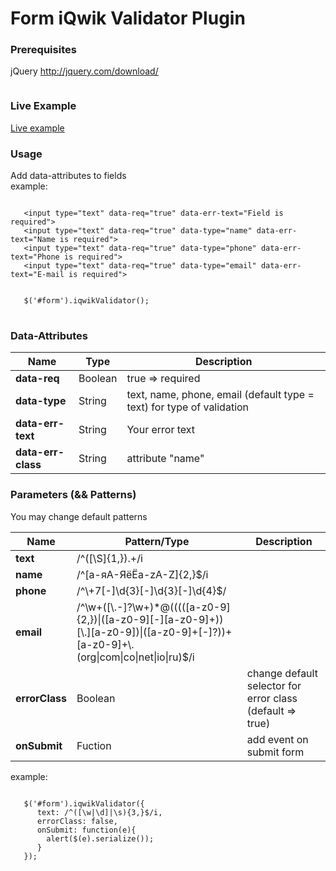 <h1>Form iQwik Validator Plugin</h1>

<h3>Prerequisites</h3>
<p>jQuery <a href="http://jquery.com/download/" rel="nofollow" target="_blank">http://jquery.com/download/</a></p>
<pre><code><script type="text/javascript" src="./js/iqwik-validator.min.js"></script></code></pre>

<h3>Live Example</h3>
<p><a href="https://iqwik.github.io/iqwik-validator/" rel="nofollow" target="_blank">Live example</a></p>

<h3>Usage</h3>
<p>Add data-attributes to fields<br/>example:</p>
<pre>
<code>
   &lt;input type="text" data-req="true" data-err-text="Field is required"&gt;   
   &lt;input type="text" data-req="true" data-type="name" data-err-text="Name is required"&gt;   
   &lt;input type="text" data-req="true" data-type="phone" data-err-text="Phone is required"&gt;   
   &lt;input type="text" data-req="true" data-type="email" data-err-text="E-mail is required"&gt;
<br/>
   $('#form').iqwikValidator();
</code>
</pre>

<h3>Data-Attributes</h3>
<table>
  <thead>
    <tr>
      <th>Name</th>
      <th>Type</th>
      <th>Description</th>
    </tr>
  </thead>
  <tbody>
    <tr>
      <td><strong>data-req</strong></td>
      <td>Boolean</td>
      <td>true => required</td>
    </tr>
    <tr>
      <td><strong>data-type</strong></td>
      <td>String</td>
      <td>text, name, phone, email (default type = text) for type of validation</td>
    </tr>
    <tr>
      <td><strong>data-err-text</strong></td>
      <td>String</td>
      <td>Your error text</td>
    </tr>
    <tr>
      <td><strong>data-err-class</strong></td>
      <td>String</td>
      <td>attribute "name"</td>
    </tr>
  </tbody>
</table>

<h3>Parameters (&& Patterns)</h3>
<p>You may change default patterns</p>
<table>
  <thead>
    <tr>
      <th>Name</th>
      <th>Pattern/Type</th>
      <th>Description</th>
    </tr>
  </thead>
  <tbody>
    <tr>
      <td><strong>text</strong></td>
      <td>/^([\S]{1,}).+/i</td>
      <td></td>
    </tr>
    <tr>
      <td><strong>name</strong></td>
      <td>/^[а-яА-ЯёЁa-zA-Z]{2,}$/i</td>
      <td></td>
    </tr>      
    <tr>
      <td><strong>phone</strong></td>
      <td>/^\+7[-]\d{3}[-]\d{3}[-]\d{4}$/</td>
      <td></td>
    </tr>
    <tr>
      <td><strong>email</strong></td>
      <td>/^\w+([\.-]?\w+)*@(((([a-z0-9]{2,})|([a-z0-9][-][a-z0-9]+))[\.][a-z0-9])|([a-z0-9]+[-]?))+[a-z0-9]+\.(org|com|co|net|io|ru)$/i</td>
      <td></td>
    </tr>
     <tr>
      <td><strong>errorClass</strong></td>
      <td>Boolean</td>
      <td>change default selector for error class (default => true)</td>
     </tr>
     <tr>
      <td><strong>onSubmit</strong></td>
      <td>Fuction</td>
      <td>add event on submit form</td>
    </tr>
  </tbody>
</table>
<p>example:</p>
<pre><code>
   $('#form').iqwikValidator({
      text: /^([\w|\d]|\s){3,}$/i, 
      errorClass: false,
      onSubmit: function(e){
        alert($(e).serialize());
      }
   });
            </code></pre>
